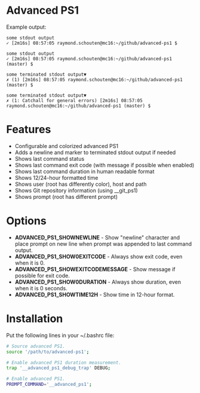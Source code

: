 # Advanced PS1
Example output:
```
some stdout output
✓ [2m16s] 08:57:05 raymond.schouten@mc16:~/github/advanced-ps1 $
```
```
some stdout output
✓ [2m16s] 08:57:05 raymond.schouten@mc16:~/github/advanced-ps1 (master) $
```
```
some terminated stdout output▼
✗ (1) [2m16s] 08:57:05 raymond.schouten@mc16:~/github/advanced-ps1 (master) $
```
```
some terminated stdout output▼
✗ (1: Catchall for general errors) [2m16s] 08:57:05 raymond.schouten@mc16:~/github/advanced-ps1 (master) $
```

# Features
- Configurable and colorized advanced PS1
- Adds a newline and marker to terminated stdout output if needed
- Shows last command status
- Shows last command exit code (with message if possible when enabled)
- Shows last command duration in human readable format
- Shows 12/24-hour formatted time
- Shows user (root has differently color), host and path
- Shows Git repository information (using __git_ps1)
- Shows prompt (root has different prompt)

# Options
- **ADVANCED_PS1_SHOWNEWLINE** - Show "newline" character and place prompt on new line when prompt was appended to last command output.
- **ADVANCED_PS1_SHOW0EXITCODE** - Always show exit code, even when it is 0.
- **ADVANCED_PS1_SHOWEXITCODEMESSAGE** - Show message if possible for exit code.
- **ADVANCED_PS1_SHOW0DURATION** - Always show duration, even when it is 0 seconds.
- **ADVANCED_PS1_SHOWTIME12H** - Show time in 12-hour format.

# Installation
Put the following lines in your ~/.bashrc file:
```sh
# Source advanced PS1.
source '/path/to/advanced-ps1';

# Enable advanced PS1 duration measurement.
trap '__advanced_ps1_debug_trap' DEBUG;

# Enable advanced PS1.
PROMPT_COMMAND='__advanced_ps1';
```
